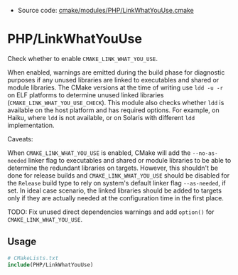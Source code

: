 <!-- This is auto-generated file. -->
* Source code: [cmake/modules/PHP/LinkWhatYouUse.cmake](https://github.com/petk/php-build-system/blob/master/cmake/cmake/modules/PHP/LinkWhatYouUse.cmake)

# PHP/LinkWhatYouUse

Check whether to enable `CMAKE_LINK_WHAT_YOU_USE`.

When enabled, warnings are emitted during the build phase for diagnostic
purposes if any unused libraries are linked to executables and shared or module
libraries. The CMake versions at the time of writing use `ldd -u -r` on ELF
platforms to determine unused linked libraries
(`CMAKE_LINK_WHAT_YOU_USE_CHECK`). This module also checks whether `ldd` is
available on the host platform and has required options. For example, on Haiku,
where `ldd` is not available, or on Solaris with different `ldd` implementation.

Caveats:

When `CMAKE_LINK_WHAT_YOU_USE` is enabled, CMake will add the `--no-as-needed`
linker flag to executables and shared or module libraries to be able to
determine the redundant libraries on targets. However, this shouldn't be done
for release builds and `CMAKE_LINK_WHAT_YOU_USE` should be disabled for the
`Release` build type to rely on system's default linker flag `--as-needed`, if
set. In ideal case scenario, the linked libraries should be added to targets
only if they are actually needed at the configuration time in the first place.

TODO: Fix unused direct dependencies warnings and add `option()` for
`CMAKE_LINK_WHAT_YOU_USE`.

## Usage

```cmake
# CMakeLists.txt
include(PHP/LinkWhatYouUse)
```
